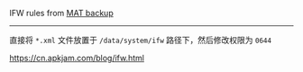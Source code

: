 IFW rules from [MAT backup](https://github.com/apkjam/MAT-backup)

---

直接将 `*.xml` 文件放置于 `/data/system/ifw` 路径下，然后修改权限为 `0644`

https://cn.apkjam.com/blog/ifw.html
